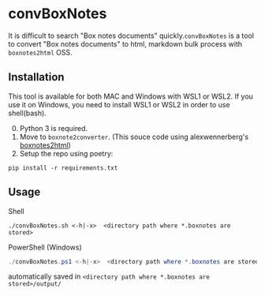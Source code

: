 # convBoxNotes

It is difficult to search "Box notes documents" quickly.`convBoxNotes` is a tool to convert "Box notes documents" to html, markdown bulk process with `boxnotes2html` OSS.

## Installation

This tool is available for both MAC and Windows with WSL1 or WSL2. If you use it on Windows, you need to install WSL1 or WSL2 in order to use shell(bash).

0. Python 3 is required.
1. Move to ```boxnote2converter```. (This souce code using alexwennerberg's [boxnotes2html](https://github.com/alexwennerberg/boxnotes2html))
2. Setup the repo using poetry:
```shell
pip install -r requirements.txt
```


## Usage
Shell
``` Shell
./convBoxNotes.sh <-h|-x>  <directory path where *.boxnotes are stored>
```
PowerShell (Windows)
``` Powershell
./convBoxNotes.ps1 <-h|-x>  <directory path where *.boxnotes are stored>
```

automatically saved in ```<directory path where *.boxnotes are stored>/output/```